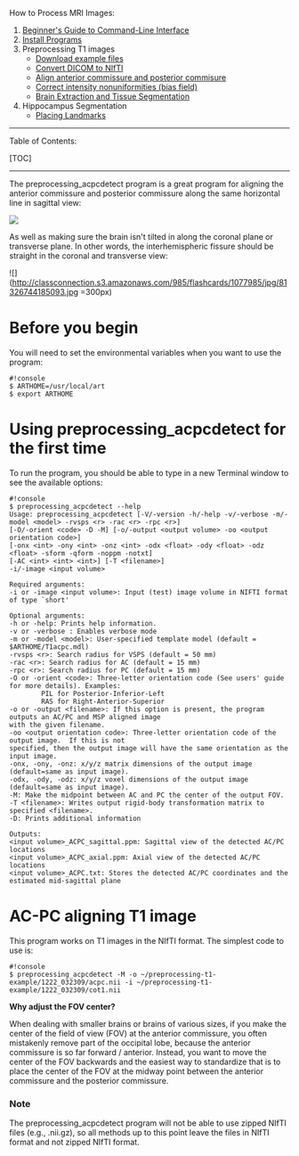 How to Process MRI Images:

1. [Beginner's Guide to Command-Line Interface](begin_primer)
2. [Install Programs](Home)
3. Preprocessing T1 images
     * [Download example files](https://bitbucket.org/njhunsaker/preprocessing-t1-example)
     * [Convert DICOM to NIfTI](preprocessing_dcm2nii)
     * [Align anterior commissure and posterior commisure](preprocessing_acpcdetect)
     * [Correct intensity nonuniformities (bias field)](preprocessing_N4BiasFieldCorrection)
     * [Brain Extraction and Tissue Segmentation](preprocessing_antscorticalthickness)
4. Hippocampus Segmentation
     * [Placing Landmarks](hpc_landmarks)

---------------------------------------

Table of Contents:

[TOC]

---------------------------------------

The preprocessing_acpcdetect program is a great program for aligning the anterior commissure and posterior commissure along the same horizontal line in sagittal view:

![](http://classconnection.s3.amazonaws.com/925/flashcards/1329925/png/2011-08-13_23271313318867635-1425D8484BE3E3AD7B8.png)

As well as making sure the brain isn't tilted in along the coronal plane or transverse plane. In other words, the interhemispheric fissure should be straight in the coronal and transverse view:

![](http://classconnection.s3.amazonaws.com/985/flashcards/1077985/jpg/81326744185093.jpg =300px)

# Before you begin

You will need to set the environmental variables when you want to use the program:

```
#!console
$ ARTHOME=/usr/local/art
$ export ARTHOME
```

# Using preprocessing_acpcdetect for the first time

To run the program, you should be able to type in a new Terminal window to see the available options:

```
#!console
$ preprocessing_acpcdetect --help
Usage: preprocessing_acpcdetect [-V/-version -h/-help -v/-verbose -m/-model <model> -rvsps <r> -rac <r> -rpc <r>]
[-O/-orient <code> -D -M] [-o/-output <output volume> -oo <output orientation code>]
[-onx <int> -ony <int> -onz <int> -odx <float> -ody <float> -odz <float> -sform -qform -noppm -notxt]
[-AC <int> <int> <int>] [-T <filename>]
-i/-image <input volume>

Required arguments:
-i or -image <input volume>: Input (test) image volume in NIFTI format of type `short'

Optional arguments:
-h or -help: Prints help information.
-v or -verbose : Enables verbose mode
-m or -model <model>: User-specified template model (default = $ARTHOME/T1acpc.mdl)
-rvsps <r>: Search radius for VSPS (default = 50 mm)
-rac <r>: Search radius for AC (default = 15 mm)
-rpc <r>: Search radius for PC (default = 15 mm)
-O or -orient <code>: Three-letter orientation code (See users' guide for more details). Examples:
		PIL for Posterior-Inferior-Left
		RAS for Right-Anterior-Superior
-o or -output <filename>: If this option is present, the program outputs an AC/PC and MSP aligned image
with the given filename.
-oo <output orientation code>: Three-letter orientation code of the output image.  If this is not
specified, then the output image will have the same orientation as the input image.
-onx, -ony, -onz: x/y/z matrix dimensions of the output image (default=same as input image).
-odx, -ody, -odz: x/y/z voxel dimensions of the output image (default=same as input image).
-M: Make the midpoint between AC and PC the center of the output FOV.
-T <filename>: Writes output rigid-body transformation matrix to specified <filename>.
-D: Prints additional information

Outputs:
<input volume>_ACPC_sagittal.ppm: Sagittal view of the detected AC/PC locations
<input volume>_ACPC_axial.ppm: Axial view of the detected AC/PC locations
<input volume>_ACPC.txt: Stores the detected AC/PC coordinates and the estimated mid-sagittal plane
```

# AC-PC aligning T1 image

This program works on T1 images in the NIfTI format. The simplest code to use is:

```
#!console
$ preprocessing_acpcdetect -M -o ~/preprocessing-t1-example/1222_032309/acpc.nii -i ~/preprocessing-t1-example/1222_032309/cot1.nii
```

**Why adjust the FOV center?**

When dealing with smaller brains or brains of various sizes, if you make the center of the field of view (FOV) at the anterior commissure, you often mistakenly remove part of the occipital lobe, because the anterior commissure is so far forward / anterior. Instead, you want to move the center of the FOV backwards and the easiest way to standardize that is to place the center of the FOV at the midway point between the anterior commissure and the posterior commissure.

### Note

The preprocessing_acpcdetect program will not be able to use zipped NIfTI files (e.g., .nii.gz), so all methods up to this point leave the files in NIfTI format and not zipped NIfTI format.
